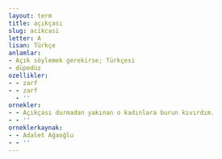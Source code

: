 ```yaml
---
layout: term
title: açıkçası
slug: acikcasi
letter: A
lisan: Türkçe
anlamlar:
- Açık söylemek gerekirse; Türkçesi
- düpedüz
ozellikler:
- - zarf
- - zarf
  - ''
ornekler:
- - Açıkçası durmadan yakınan o kadınlara burun kıvırdım.
- - ''
orneklerkaynak:
- - Adalet Ağaoğlu
- - ''
---
```

